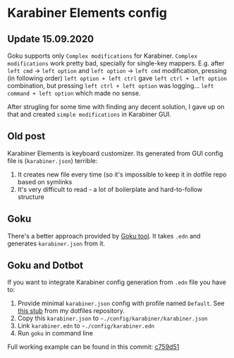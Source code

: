 # Karabiner Elements config

## Update 15.09.2020

Goku supports only `Complex modifications` for Karabiner. `Complex modifications` work pretty bad, specially
for single-key mappers. E.g. after `left cmd` -> `left option` and `left option` -> `left cmd` modification,
pressing (in following order) `left option + left ctrl` gave `left ctrl + left option` combination, but 
pressing `left ctrl + left option` was logging... `left command + left option` which made no sense.

After strugling for some time with finding any decent solution, I gave up on that and created `simple modifications`
in Karabiner GUI.

## Old post

Karabiner Elements is keyboard customizer. Its generated from GUI config file is (`karabiner.json`) terrible:
1. It creates new file every time (so it's impossible to keep it in dotfile repo based on symlinks
1. It's very difficult to read - a lot of boilerplate and hard-to-follow structure

## Goku

There's a better approach provided by [Goku tool](https://github.com/yqrashawn/GokuRakuJoudo). It takes `.edn` and generates `karabiner.json` from it.

## Goku and Dotbot

If you want to integrate Karabiner config generation from `.edn` file you have to:
1. Provide minimal `karabiner.json` config with profile named `Default`. See [this stub][karabiner_stub] from my dotfiles repository.
1. Copy this `karabiner.json` to `~./config/karabiner/karabiner.json`
1. Link `karabiner.edn` to `~./config/karabiner.edn`
1. Run `goku` in command line

Full working example can be found in this commit: [c759d51][c759d51]

[karabiner_stub]: https://github.com/wzieba/dotfiles/blob/c759d5197e1100aed0cbd6aea2a98d0f93651288/config/karabiner/karabiner.json
[c759d51]: https://github.com/wzieba/dotfiles/commit/c759d5197e1100aed0cbd6aea2a98d0f93651288

